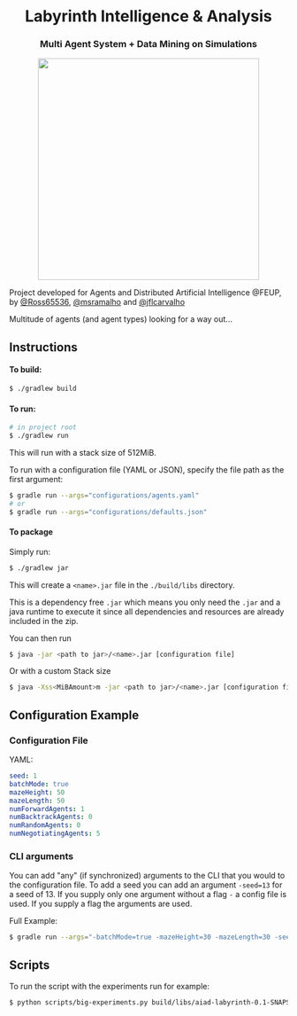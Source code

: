 <h1 align="center">Labyrinth Intelligence & Analysis</h1>
<h3 align="center">Multi Agent System + Data Mining on Simulations</h3>

<p align="center"><img src="https://i.imgur.com/8vvNNI0.gif" width="400px"></p>

Project developed for Agents and Distributed Artificial Intelligence @FEUP, by [@Ross65536](https://github.com/Ross65536), [@msramalho](https://github.com/msramalho) and [@jflcarvalho](https://github.com/jflcarvalho)

Multitude of agents (and agent types) looking for a way out...

## Instructions

#### To build:
```bash
$ ./gradlew build
```

#### To run:
```bash
# in project root
$ ./gradlew run
```

This will run with a stack size of 512MiB.

To run with a configuration file (YAML or JSON), specify the file path as the first argument:
```bash
$ gradle run --args="configurations/agents.yaml"
# or
$ gradle run --args="configurations/defaults.json"
```

#### To package

Simply run:
```bash
$ ./gradlew jar
```

This will create a `<name>.jar` file in the `./build/libs` directory.

This is a dependency free `.jar` which means you only need the `.jar` and a java runtime to execute it since all dependencies and resources are already included in the zip.

You can then run 
```bash
$ java -jar <path to jar>/<name>.jar [configuration file]
```

Or with a custom Stack size

```bash
$ java -Xss<MiBAmount>m -jar <path to jar>/<name>.jar [configuration file]
```


## Configuration Example

### Configuration File

YAML:
```yaml
seed: 1
batchMode: true
mazeHeight: 50
mazeLength: 50
numForwardAgents: 1
numBacktrackAgents: 0
numRandomAgents: 0
numNegotiatingAgents: 5
```

### CLI arguments

You can add "any" (if synchronized) arguments to the CLI that you would to the configuration file. To add a seed you can add an argument `-seed=13` for a seed of 13. 
If you supply only one argument without a flag `-` a config file is used. If you supply a flag the arguments are used.

Full Example:

```bash
$ gradle run --args="-batchMode=true -mazeHeight=30 -mazeLength=30 -seed=1 -numForwardAgents=2 -numBacktrackAgents=2 -numRandomAgents=2 -numNegotiatingAgents=2 -numSwarmAgents=0 -slownessRate=10 -statisticsPath="metrics/new.csv""
```


## Scripts 

To run the script with the experiments run for example:

```bash
$ python scripts/big-experiments.py build/libs/aiad-labyrinth-0.1-SNAPSHOT.jar y
```
